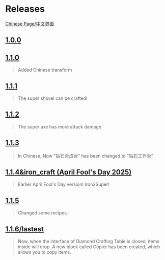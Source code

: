 # Releases

[Chinese Page/中文界面](/cn/projects/coolitem.md)

## [1.0.0](https://github.com/rainbow2013/coolitem/releases/download/1.0.0/coolitem-1.0.0.jar)

>

## [1.1.0](https://github.com/rainbow2013/coolitem/releases/download/1.1.0/coolitem-1.1.0.jar)

> Added Chinese transform

## [1.1.1](https://github.com/rainbow2013/coolitem/releases/download/1.1.1/coolitem-1.1.1.jar)

> The super shovel can be crafted!

## [1.1.2](https://github.com/rainbow2013/coolitem/releases/download/1.1.2/coolitem-1.1.2.jar)

> The super axe has more attack damage

## [1.1.3](https://github.com/rainbow2013/coolitem/releases/download/1.1.3/coolitem-1.1.3.jar)

> In Chinese, Now "钻石合成台" has been changed to "钻石工作台"

## [1.1.4&iron_craft (April Fool's Day 2025)](https://github.com/rainbow2013/coolitem/releases/download/1.1.4%26iron_craft/coolitem-1.1.4.iron_craft.jar)
<!-- It's Update On Feb. 2, 2025 hehe -->
> Earlier April Fool's Day version!
> Iron2Super!

## [1.1.5](https://github.com/rainbow2013/coolitem/releases/download/1.1.5/coolitem-1.1.5.jar)

> Changed some recipes.

## [1.1.6/lastest](https://github.com/rainbow2013/coolitem/releases/download/1.1.6/coolitem-1.1.6.jar)

> Now, when the interface of Diamond Crafting Table is closed, items inside will drop.
> A new block called Copier has been created, which allows you to copy items.
